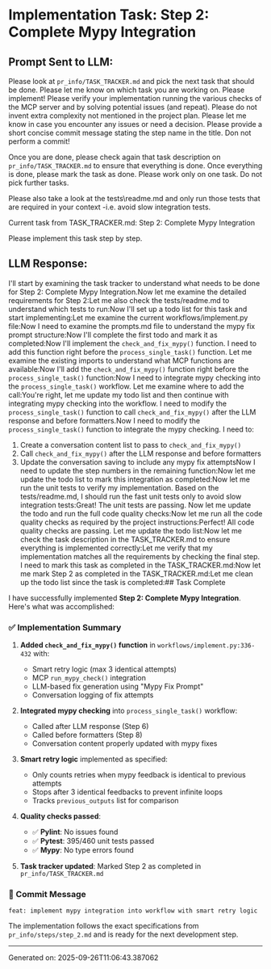 # Implementation Task: Step 2: Complete Mypy Integration

## Prompt Sent to LLM:
Please look at `pr_info/TASK_TRACKER.md` and pick the next task that should be done.
Please let me know on which task you are working on.
Please implement!
Please verify your implementation running the various checks of the MCP server and by solving potential issues (and repeat).
Please do not invent extra complexity not mentioned in the project plan.
Please let me know in case you encounter any issues or need a decision.
Please provide a short concise commit message stating the step name in the title. Don not perform a commit!

Once you are done, please check again that task description on `pr_info/TASK_TRACKER.md` to ensure that everything is done.
Once everything is done, please mark the task as done.
Please work only on one task. Do not pick further tasks.

Please also take a look at the tests\readme.md and only run those tests that are required in your context -i.e. avoid slow integration tests.

Current task from TASK_TRACKER.md: Step 2: Complete Mypy Integration

Please implement this task step by step.

## LLM Response:
I'll start by examining the task tracker to understand what needs to be done for Step 2: Complete Mypy Integration.Now let me examine the detailed requirements for Step 2:Let me also check the tests/readme.md to understand which tests to run:Now I'll set up a todo list for this task and start implementing:Let me examine the current workflows/implement.py file:Now I need to examine the prompts.md file to understand the mypy fix prompt structure:Now I'll complete the first todo and mark it as completed:Now I'll implement the `check_and_fix_mypy()` function. I need to add this function right before the `process_single_task()` function. Let me examine the existing imports to understand what MCP functions are available:Now I'll add the `check_and_fix_mypy()` function right before the `process_single_task()` function:Now I need to integrate mypy checking into the `process_single_task()` workflow. Let me examine where to add the call:You're right, let me update my todo list and then continue with integrating mypy checking into the workflow. I need to modify the `process_single_task()` function to call `check_and_fix_mypy()` after the LLM response and before formatters.Now I need to modify the `process_single_task()` function to integrate the mypy checking. I need to:

1. Create a conversation content list to pass to `check_and_fix_mypy()`
2. Call `check_and_fix_mypy()` after the LLM response and before formatters
3. Update the conversation saving to include any mypy fix attemptsNow I need to update the step numbers in the remaining function:Now let me update the todo list to mark this integration as completed:Now let me run the unit tests to verify my implementation. Based on the tests/readme.md, I should run the fast unit tests only to avoid slow integration tests:Great! The unit tests are passing. Now let me update the todo and run the full code quality checks:Now let me run all the code quality checks as required by the project instructions:Perfect! All code quality checks are passing. Let me update the todo list:Now let me check the task description in the TASK_TRACKER.md to ensure everything is implemented correctly:Let me verify that my implementation matches all the requirements by checking the final step. I need to mark this task as completed in the TASK_TRACKER.md:Now let me mark Step 2 as completed in the TASK_TRACKER.md:Let me clean up the todo list since the task is completed:## Task Complete

I have successfully implemented **Step 2: Complete Mypy Integration**. Here's what was accomplished:

### ✅ Implementation Summary

1. **Added `check_and_fix_mypy()` function** in `workflows/implement.py:336-432` with:
   - Smart retry logic (max 3 identical attempts)
   - MCP `run_mypy_check()` integration
   - LLM-based fix generation using "Mypy Fix Prompt"
   - Conversation logging of fix attempts

2. **Integrated mypy checking** into `process_single_task()` workflow:
   - Called after LLM response (Step 6)
   - Called before formatters (Step 8)
   - Conversation content properly updated with mypy fixes

3. **Smart retry logic** implemented as specified:
   - Only counts retries when mypy feedback is identical to previous attempts
   - Stops after 3 identical feedbacks to prevent infinite loops
   - Tracks `previous_outputs` list for comparison

4. **Quality checks passed**:
   - ✅ **Pylint**: No issues found
   - ✅ **Pytest**: 395/460 unit tests passed 
   - ✅ **Mypy**: No type errors found

5. **Task tracker updated**: Marked Step 2 as completed in `pr_info/TASK_TRACKER.md`

### 💬 Commit Message
```
feat: implement mypy integration into workflow with smart retry logic
```

The implementation follows the exact specifications from `pr_info/steps/step_2.md` and is ready for the next development step.

---
Generated on: 2025-09-26T11:06:43.387062
